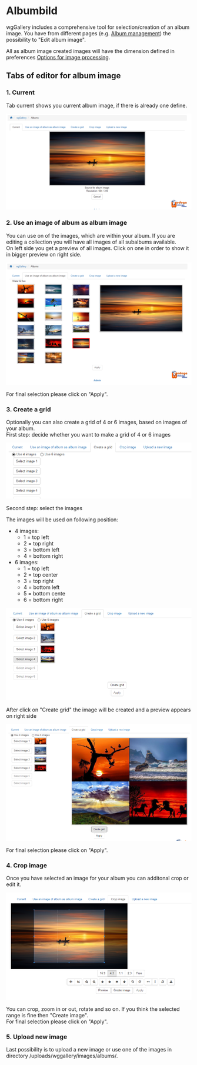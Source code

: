 # Albumbild

wgGallery includes a comprehensive tool for selection/creation of an album image. You have from different pages \(e.g. [Album management](https://app.gitbook.com/@xoops/s/wggallery-tutorial/~/edit/drafts/-LsqgJpRxdCUzilIRGXY/english/the-user-side/album-management)\) the possibility to "Edit album image".

All as album image created images will have the dimension defined in preferences [Options for image processing](https://app.gitbook.com/@xoops/s/wggallery-tutorial/~/edit/drafts/-Lsqk8-Spsq-MZPZqK7e/english/preferences/options-for-image-processing).

## Tabs of editor for album image

### 1. Current

Tab current shows you current album image, if there is already one define.

![](../../.gitbook/assets/albumimage1.png)

### 2. Use an image of album as album image

You can use on of the images, which are within your album. If you are editing a collection you will have all images of all subalbums available.  
On left side you get a preview of all images. Click on one in order to show it in bigger preview on right side.

![](../../.gitbook/assets/albumimage2.png)

For final selection please click on "Apply".

### 3. Create a grid

Optionally you can also create a grid of 4 or 6 images, based on images of your album.  
First step: decide whether you want to make a grid of 4 or 6 images

![](../../.gitbook/assets/albumimage31.png)

Second step: select the images

The images will be used on following position:

* 4 images: 
  * 1 = top left
  * 2 = top right
  * 3 = bottom left
  * 4 = bottom right
* 6 images: 
  * 1 = top left
  * 2 = top center
  * 3 = top right
  * 4 = bottom left
  * 5 = bottom cente
  * 6 = bottom right

![](../../.gitbook/assets/albumimage32.png)

After click on "Create grid" the image will be created and a preview appears on right side

![](../../.gitbook/assets/albumimage33.png)

For final selection please click on "Apply".

### 4. Crop image

Once you have selected an image for your album you can additonal crop or edit it.

![](../../.gitbook/assets/albumimage34.png)

You can crop, zoom in or out, rotate and so on. If you think the selected range is fine then "Create image".  
For final selection please click on "Apply".

### 5. Upload new image

Last possibility is to upload a new image or use one of the images in directory /uploads/wggallery/images/albums/.

